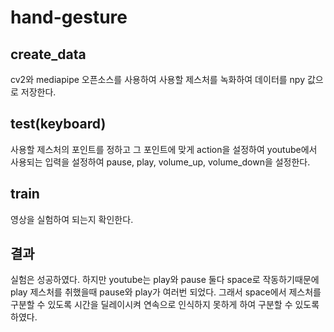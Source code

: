 # hand-gesture

## create_data
cv2와 mediapipe 오픈소스를 사용하여 사용할 제스처를 녹화하여 데이터를 npy 값으로 저장한다.

## test(keyboard)
사용할 제스처의 포인트를 정하고 그 포인트에 맞게 action을 설정하여 youtube에서 사용되는 입력을 설정하여 pause, play, volume_up, volume_down을 설정한다.

## train
영상을 실험하여 되는지 확인한다.

## 결과
실험은 성공하였다. 하지만 youtube는 play와 pause 둘다 space로 작동하기때문에 play 제스처를 취했을때 pause와 play가 여러번 되었다.
그래서 space에서 제스처를 구분할 수 있도록 시간을 딜레이시켜 연속으로 인식하지 못하게 하여 구분할 수 있도록 하였다.
